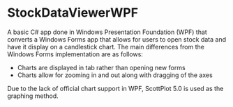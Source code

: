 # StockDataViewerWPF

A basic C# app done in Windows Presentation Foundation (WPF) that converts a Windows Forms app that allows for users to open stock data and have it display on a candlestick chart. The main differences from the Windows Forms implementation are as follows:

- Charts are displayed in tab rather than opening new forms
- Charts allow for zooming in and out along with dragging of the axes

Due to the lack of official chart support in WPF, ScottPlot 5.0 is used as the graphing method.
